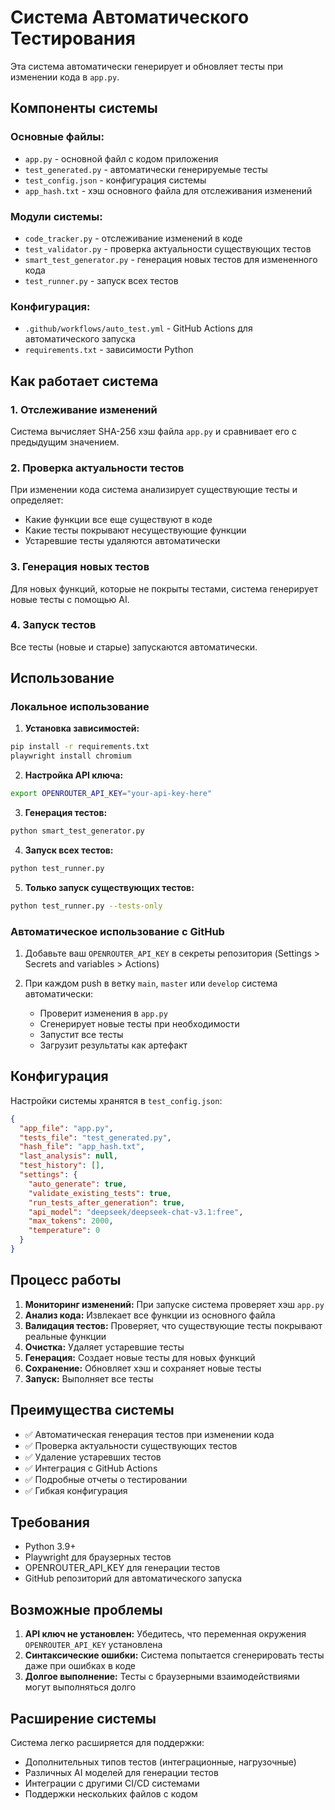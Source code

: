 # Система Автоматического Тестирования

Эта система автоматически генерирует и обновляет тесты при изменении кода в `app.py`.

## Компоненты системы

### Основные файлы:
- `app.py` - основной файл с кодом приложения
- `test_generated.py` - автоматически генерируемые тесты
- `test_config.json` - конфигурация системы
- `app_hash.txt` - хэш основного файла для отслеживания изменений

### Модули системы:
- `code_tracker.py` - отслеживание изменений в коде
- `test_validator.py` - проверка актуальности существующих тестов
- `smart_test_generator.py` - генерация новых тестов для измененного кода
- `test_runner.py` - запуск всех тестов

### Конфигурация:
- `.github/workflows/auto_test.yml` - GitHub Actions для автоматического запуска
- `requirements.txt` - зависимости Python

## Как работает система

### 1. Отслеживание изменений
Система вычисляет SHA-256 хэш файла `app.py` и сравнивает его с предыдущим значением.

### 2. Проверка актуальности тестов
При изменении кода система анализирует существующие тесты и определяет:
- Какие функции все еще существуют в коде
- Какие тесты покрывают несуществующие функции
- Устаревшие тесты удаляются автоматически

### 3. Генерация новых тестов
Для новых функций, которые не покрыты тестами, система генерирует новые тесты с помощью AI.

### 4. Запуск тестов
Все тесты (новые и старые) запускаются автоматически.

## Использование

### Локальное использование

1. **Установка зависимостей:**
```bash
pip install -r requirements.txt
playwright install chromium
```

2. **Настройка API ключа:**
```bash
export OPENROUTER_API_KEY="your-api-key-here"
```

3. **Генерация тестов:**
```bash
python smart_test_generator.py
```

4. **Запуск всех тестов:**
```bash
python test_runner.py
```

5. **Только запуск существующих тестов:**
```bash
python test_runner.py --tests-only
```

### Автоматическое использование с GitHub

1. Добавьте ваш `OPENROUTER_API_KEY` в секреты репозитория (Settings > Secrets and variables > Actions)

2. При каждом push в ветку `main`, `master` или `develop` система автоматически:
   - Проверит изменения в `app.py`
   - Сгенерирует новые тесты при необходимости
   - Запустит все тесты
   - Загрузит результаты как артефакт

## Конфигурация

Настройки системы хранятся в `test_config.json`:

```json
{
  "app_file": "app.py",
  "tests_file": "test_generated.py",
  "hash_file": "app_hash.txt",
  "last_analysis": null,
  "test_history": [],
  "settings": {
    "auto_generate": true,
    "validate_existing_tests": true,
    "run_tests_after_generation": true,
    "api_model": "deepseek/deepseek-chat-v3.1:free",
    "max_tokens": 2000,
    "temperature": 0
  }
}
```

## Процесс работы

1. **Мониторинг изменений:** При запуске система проверяет хэш `app.py`
2. **Анализ кода:** Извлекает все функции из основного файла
3. **Валидация тестов:** Проверяет, что существующие тесты покрывают реальные функции
4. **Очистка:** Удаляет устаревшие тесты
5. **Генерация:** Создает новые тесты для новых функций
6. **Сохранение:** Обновляет хэш и сохраняет новые тесты
7. **Запуск:** Выполняет все тесты

## Преимущества системы

- ✅ Автоматическая генерация тестов при изменении кода
- ✅ Проверка актуальности существующих тестов
- ✅ Удаление устаревших тестов
- ✅ Интеграция с GitHub Actions
- ✅ Подробные отчеты о тестировании
- ✅ Гибкая конфигурация

## Требования

- Python 3.9+
- Playwright для браузерных тестов
- OPENROUTER_API_KEY для генерации тестов
- GitHub репозиторий для автоматического запуска

## Возможные проблемы

1. **API ключ не установлен:** Убедитесь, что переменная окружения `OPENROUTER_API_KEY` установлена
2. **Синтаксические ошибки:** Система попытается сгенерировать тесты даже при ошибках в коде
3. **Долгое выполнение:** Тесты с браузерными взаимодействиями могут выполняться долго

## Расширение системы

Система легко расширяется для поддержки:
- Дополнительных типов тестов (интеграционные, нагрузочные)
- Различных AI моделей для генерации тестов
- Интеграции с другими CI/CD системами
- Поддержки нескольких файлов с кодом